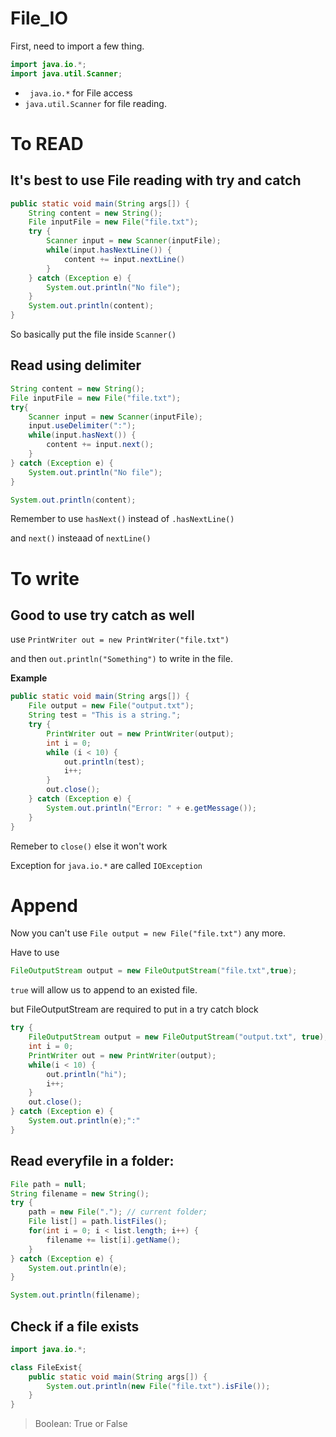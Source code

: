 # File_IO

First, need to import a few thing.

```java
import java.io.*;
import java.util.Scanner;
```

- ` java.io.*` for File access
- `java.util.Scanner` for file reading.

# To READ



## It's best to use File reading with try and catch

```java
public static void main(String args[]) {
    String content = new String();
   	File inputFile = new File("file.txt");
    try {
        Scanner input = new Scanner(inputFile);
        while(input.hasNextLine()) { 
        	content += input.nextLine()
        }
    } catch (Exception e) {
        System.out.println("No file");
    }
    System.out.println(content);
}
```

So basically put the file inside `Scanner()`

## Read using delimiter

```java
String content = new String();
File inputFile = new File("file.txt");
try{
    Scanner input = new Scanner(inputFile);
    input.useDelimiter(":");
    while(input.hasNext()) {
        content += input.next();
    }
} catch (Exception e) {
    System.out.println("No file");
}

System.out.println(content);
```

Remember to use `hasNext()` instead of `.hasNextLine()`

and `next()` insteaad of `nextLine()`



# To write

## Good to use try catch as well

use `PrintWriter out = new PrintWriter("file.txt")`

and then `out.println("Something")` to write in the file.

**Example**

```java
public static void main(String args[]) {
    File output = new File("output.txt");
    String test = "This is a string.";
    try {
       	PrintWriter out = new PrintWriter(output);
        int i = 0;
        while (i < 10) {
            out.println(test);
            i++;
        }
        out.close();
    } catch (Exception e) {
        System.out.println("Error: " + e.getMessage());
    }
}
```

Remeber to `close()` else it won't work



Exception for `java.io.*` are called `IOException`

# Append

Now you can't use `File output = new File("file.txt")` any more.

Have to use

```java
FileOutputStream output = new FileOutputStream("file.txt",true);
```

`true` will allow us to append to an existed file.

but FileOutputStream are required to put in a try catch block

```java
try {
	FileOutputStream output = new FileOutputStream("output.txt", true);
    int i = 0;
    PrintWriter out = new PrintWriter(output);
    while(i < 10) {
        out.println("hi");
        i++;
    }
    out.close();
} catch (Exception e) {
    System.out.println(e);":"
}
```

## Read everyfile in a folder:

```java
File path = null;
String filename = new String();
try {
    path = new File("."); // current folder;
    File list[] = path.listFiles();
    for(int i = 0; i < list.length; i++) {
        filename += list[i].getName();
    }
} catch (Exception e) {
    System.out.println(e);
}

System.out.println(filename);
```

## Check if a file exists

```java
import java.io.*;

class FileExist{
	public static void main(String args[]) {
		System.out.println(new File("file.txt").isFile());
	}
}
```

> Boolean: True or False